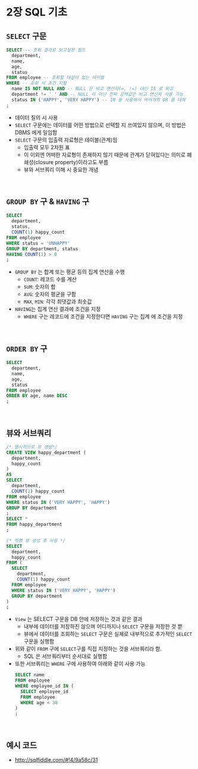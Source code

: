 # 2장 SQL 기초

## `SELECT` 구문
```SQL
SELECT -- 조회 결과로 보고싶은 필드
  department,
  name,
  age,
  status
FROM employee -- 조회할 대상이 있는 테이블
WHERE -- 조회 시 조건 지정
  name IS NOT NULL AND -- NULL 은 비교 연산자(=, !=) 대신 IS 로 비교
  department != ' ' AND -- NULL 이 아닌 진짜 공백값은 비교 연산자 사용 가능
  status IN ('HAPPY', 'VERY HAPPY') -- IN 을 사용해서 여러개의 OR 를 대체
;
```
- 데이터 질의 시 사용
- `SELECT` 구문에는 데이터를 어떤 방법으로 선택할 지 쓰여있지 않으며, 이 방법은 DBMS 에게 일임함
- `SELECT` 구문의 입출력 자료형은 테이블(관계)임
    - 입출력 모두 2차원 표
    - 이 이외엔 어떠한 자료형이 존재하지 않기 때문에 관계가 닫혀있다는 의미로 폐쇄성(closure property)이라고도 부름
    - 뷰와 서브쿼리 이해 시 중요한 개념

<br>

## `GROUP BY` 구 & `HAVING` 구
```SQL
SELECT
  department,
  status,
  COUNT(1) happy_count
FROM employee
WHERE status = 'UNHAPPY'
GROUP BY department, status
HAVING COUNT(1) > 0
;
```
- `GROUP BY` 는 합계 또는 평균 등의 집계 연산을 수행
  - `COUNT`: 레코드 수를 계산
  - `SUM`: 숫자의 합
  - `AVG`: 숫자의 평균을 구함
  - `MAX`, `MIN`: 각각 최댓값과 최솟값
- `HAVING`는 집계 연산 결과에 조건을 지정
  - `WHERE` 구는 레코드에 조건을 지정한다면 `HAVING` 구는 집계 에 조건을 지정
  
<br>
  
## `ORDER BY` 구
```SQL
SELECT
  department,
  name,
  age,
  status
FROM employee
ORDER BY age, name DESC
;
```

<br>

## 뷰와 서브쿼리
```SQL
/* 명시적으로 뷰 생성*/
CREATE VIEW happy_department (
  department,
  happy_count
)
AS
SELECT
  department,
  COUNT(1) happy_count
FROM employee
WHERE status IN ('VERY HAPPY', 'HAPPY')
GROUP BY department
;
SELECT *
FROM happy_department
;

/* 익명 뷰 생성 후 사용 */
SELECT
  department,
  happy_count
FROM (
  SELECT
    department,
    COUNT(1) happy_count
  FROM employee
  WHERE status IN ('VERY HAPPY', 'HAPPY')
  GROUP BY department
)
;
```
- `View` 는 SELECT 구문을 DB 안에 저장하는 것과 같은 결과
  - 내부에 데이터를 저장하진 않으며 어디까지나 `SELECT` 구문을 저장한 것 뿐
  - 뷰에서 데이터를 조회하는 `SELECT` 구문은 실제로 내부적으로 추가적인 `SELECT` 구문을 실행함
- 위와 같이 `FROM` 구에 `SELECT`구를 직접 지정하는 것을 서브쿼리라 함.
  - SQL 은 서브쿼리부터 순서대로 실행함
- 또한 서브쿼리는 `WHERE` 구에 사용하여 아래와 같이 사용 가능
  ```SQL
  SELECT name
  FROM employee
  WHERE employee_id IN (
    SELECT employee_id
    FROM employee
    WHERE age < 30
  )
  ;
  ```

<br>

## 예시 코드
- http://sqlfiddle.com/#!4/9a58c/31
  
